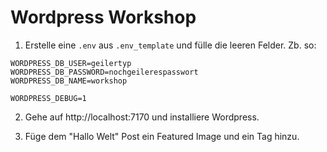 # Wordpress Workshop

1. Erstelle eine `.env` aus `.env_template` und fülle die leeren Felder. Zb. so:

```env
WORDPRESS_DB_USER=geilertyp
WORDPRESS_DB_PASSWORD=nochgeilerespasswort
WORDPRESS_DB_NAME=workshop

WORDPRESS_DEBUG=1
```

2. Gehe auf http://localhost:7170 und installiere Wordpress.

3. Füge dem "Hallo Welt" Post ein Featured Image und ein Tag hinzu.

